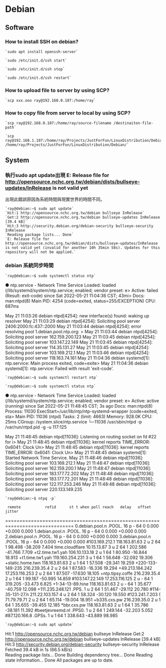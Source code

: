 # Debian

## Software 

### How to install SSH on debian?

    `sudo apt install openssh-server`
    
    `sudo /etc/init.d/ssh start`

    `sudo /etc/init.d/ssh stop`

    `sudo /etc/init.d/ssh restart`

### How to upload file to server by using SCP?

    `scp xxx.ooo ray@192.168.0.107:/home/ray`
    
### How to copy file from server to local by using SCP?

    `scp ray@192.168.0.107:/home/ray/source-filename /destinaiton-file-path`

    `scp ray@192.168.1.107:/home/ray/Projects/JustForFun/LinuxDistribution/Debian/question.md /home/ray/Projects/JustForFun/LinuxDistribution/Debian/`


## System

### 執行sudo apt update出現 E: Release file for http://opensource.nchc.org.tw/debian/dists/bullseye-updates/InRelease is not valid yet 
 
出現此錯誤原因為系統時間與現實世界的時間不同。

    `ray@debian:~$ sudo apt update`
    `Hit:1 http://opensource.nchc.org.tw/debian bullseye InRelease`
    `Get:2 http://opensource.nchc.org.tw/debian bullseye-updates InRelease [39.4 kB]`
    `Hit:3 http://security.debian.org/debian-security bullseye-security InRelease   `
    `Reading package lists... Done`
    `E: Release file for http://opensource.nchc.org.tw/debian/dists/bullseye-updates/InRelease is not valid yet (invalid for another 10h 35min 58s). Updates for this repository will not be applied.`

### debian 系統同步時間

    `ray@debian:~$ sudo systemctl status ntp`

 ● ntp.service - Network Time Service
     Loaded: loaded (/lib/systemd/system/ntp.service; enabled; vendor preset: e>
     Active: failed (Result: exit-code) since Sat 2022-05-21 11:04:36 CST; 43mi>
       Docs: man:ntpd(8)
   Main PID: 4254 (code=exited, status=255/EXCEPTION)
        CPU: 687ms

May 21 11:03:26 debian ntpd[4254]: new interface(s) found: waking up resolver
May 21 11:03:29 debian ntpd[4254]: Soliciting pool server 2406:2000:fc:437::2000
May 21 11:03:44 debian ntpd[4254]: error resolving pool 1.debian.pool.ntp.org: >
May 21 11:03:44 debian ntpd[4254]: Soliciting pool server 162.159.200.123
May 21 11:03:45 debian ntpd[4254]: Soliciting pool server 103.147.22.149
May 21 11:03:45 debian ntpd[4254]: Soliciting pool server 114.35.131.27
May 21 11:03:45 debian ntpd[4254]: Soliciting pool server 103.169.212.1
May 21 11:03:46 debian ntpd[4254]: Soliciting pool server 118.163.74.161
May 21 11:04:36 debian systemd[1]: ntp.service: Main process exited, code=exite>
May 21 11:04:36 debian systemd[1]: ntp.service: Failed with result 'exit-code'.


    `ray@debian:~$ sudo systemctl restart ntp`

    `ray@debian:~$ sudo systemctl status ntp`
● ntp.service - Network Time Service
     Loaded: loaded (/lib/systemd/system/ntp.service; enabled; vendor preset: e>
     Active: active (running) since Sat 2022-05-21 11:48:45 CST; 3s ago
       Docs: man:ntpd(8)
    Process: 11030 ExecStart=/usr/lib/ntp/ntp-systemd-wrapper (code=exited, sta>
   Main PID: 11036 (ntpd)
      Tasks: 2 (limit: 4663)
     Memory: 928.0K
        CPU: 25ms
     CGroup: /system.slice/ntp.service
             └─11036 /usr/sbin/ntpd -p /var/run/ntpd.pid -g -u 117:125

May 21 11:48:45 debian ntpd[11036]: Listening on routing socket on fd #22 for i>
May 21 11:48:45 debian ntpd[11036]: kernel reports TIME_ERROR: 0x6041: Clock Un>
May 21 11:48:45 debian ntpd[11036]: kernel reports TIME_ERROR: 0x6041: Clock Un>
May 21 11:48:45 debian systemd[1]: Started Network Time Service.
May 21 11:48:46 debian ntpd[11036]: Soliciting pool server 103.169.212.1
May 21 11:48:47 debian ntpd[11036]: Soliciting pool server 162.159.200.1
May 21 11:48:47 debian ntpd[11036]: Soliciting pool server 183.177.72.202
May 21 11:48:48 debian ntpd[11036]: Soliciting pool server 183.177.72.201
May 21 11:48:48 debian ntpd[11036]: Soliciting pool server 122.117.253.246
May 21 11:48:48 debian ntpd[11036]: Soliciting pool server 220.133.149.235

    `ray@debian:~$ ntpq -p`

     remote           refid      st t when poll reach   delay   offset  jitter
==============================================================================
 0.debian.pool.n .POOL.          16 p    -   64    0    0.000   +0.000   0.000
 1.debian.pool.n .POOL.          16 p    -   64    0    0.000   +0.000   0.000
 2.debian.pool.n .POOL.          16 p    -   64    0    0.000   +0.000   0.000
 3.debian.pool.n .POOL.          16 p    -   64    0    0.000   +0.000   0.000
#103.169.212.1   118.163.81.63    2 u    2   64    1   98.498  -38.209   7.404
 time.cloudflare 10.15.13.87      3 u    2   64    1  202.586  -41.766   7.709
+t2.time.tw1.yah 106.10.133.18    2 u    1   64    1   80.950  -16.844  18.913
+t1.time.tw1.yah 119.160.254.231  3 u    1   64    1   56.648  -32.092  19.306
+static.home.twn 118.163.81.63    2 u    1   64    1   57.508  -29.341  19.259
+220-133-149-235 216.239.35.4     2 u    2   64    1   87.583  -16.336  19.294
+49.213.184.242  17.253.116.253   2 u    2   64    1   87.507  -17.630  18.105
+ntp.tipsy.coffe 216.239.35.4     2 u    1   64    1   99.187  -50.995  14.859
#103.147.22.149  17.253.116.125   2 u    -   64    1  319.205  -33.473   6.825
+1-34-13-89.hine 118.163.81.63    2 u    -   64    1   35.677  -40.759  12.098
+111.235.248.121 .PPS.            1 u    2   64    1   51.467  -29.112  20.780
#114-35-131-27.h 211.22.103.157   4 u    2   64    1   58.324  -30.120  19.550
#123.241.7.203 ( 71.79.79.71      2 u    2   64    1   65.114  -19.004  18.951
+b335.cxs.pw     216.239.35.0     2 u    1   64    1   35.655  -39.455  12.185
*bbr.cxs.pw      118.163.81.63    2 u    1   64    1   35.786  -38.181  11.392
#beetjevreemd.nl .PPS0.           1 u    2   64    1  249.144  -32.203   5.052
#87.120.166.8    .GPSs.           1 u    1   64    1  338.643  -43.889  98.985

    `ray@debian:~$ sudo apt update`
Hit:1 http://opensource.nchc.org.tw/debian bullseye InRelease
Get:2 http://opensource.nchc.org.tw/debian bullseye-updates InRelease [39.4 kB]
Hit:3 http://security.debian.org/debian-security bullseye-security InRelease
Fetched 39.4 kB in 1s (66.5 kB/s)                         
Reading package lists... Done
Building dependency tree... Done
Reading state information... Done
All packages are up to date.

